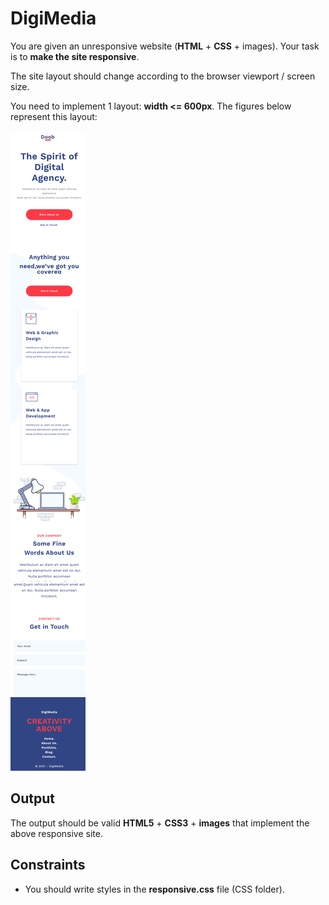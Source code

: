 ﻿
# **DigiMedia**
You are given an unresponsive website (**HTML** + **CSS** + images). Your task is to **make the site responsive**. 

The site layout should change according to the browser viewport / screen size. 

You need to implement 1 layout: **width <= 600px**. The figures below represent this layout:

![Picture1.png](./screenshots/mobile.png)

## **Output**
The output should be valid **HTML5** + **CSS3** + **images** that implement the above responsive site.
## **Constraints**
- You should write styles in the **responsive.css** file (CSS folder).


